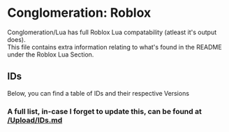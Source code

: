 # Conglomeration: Roblox

Conglomeration/Lua has full Roblox Lua compatability (atleast it's output does).<br/>
This file contains extra information relating to what's found in the README under the Roblox Lua Section.

## IDs

Below, you can find a table of IDs and their respective Versions

### A full list, in-case I forget to update this, can be found at [/Upload/IDs.md](/Upload/IDs.md)
